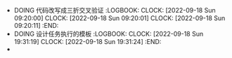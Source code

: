 - DOING 代码改写成三折交叉验证
  :LOGBOOK:
  CLOCK: [2022-09-18 Sun 09:20:00]
  CLOCK: [2022-09-18 Sun 09:20:01]
  CLOCK: [2022-09-18 Sun 09:20:11]
  :END:
- DOING 设计任务执行的模板
  :LOGBOOK:
  CLOCK: [2022-09-18 Sun 19:31:19]
  CLOCK: [2022-09-18 Sun 19:31:24]
  :END:
-